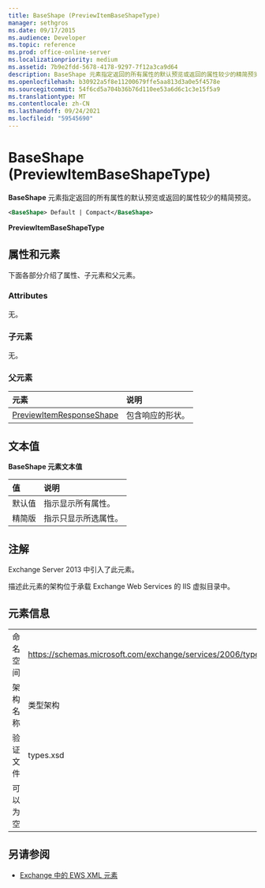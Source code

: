 ```yaml
---
title: BaseShape (PreviewItemBaseShapeType)
manager: sethgros
ms.date: 09/17/2015
ms.audience: Developer
ms.topic: reference
ms.prod: office-online-server
ms.localizationpriority: medium
ms.assetid: 7b9e2fdd-5678-4178-9297-7f12a3ca9d64
description: BaseShape 元素指定返回的所有属性的默认预览或返回的属性较少的精简预览。
ms.openlocfilehash: b30922a5f8e11200679ffe5aa813d3a0e5f4578e
ms.sourcegitcommit: 54f6cd5a704b36b76d110ee53a6d6c1c3e15f5a9
ms.translationtype: MT
ms.contentlocale: zh-CN
ms.lasthandoff: 09/24/2021
ms.locfileid: "59545690"
---
```

# <a name="baseshape-previewitembaseshapetype"></a>BaseShape (PreviewItemBaseShapeType)

**BaseShape** 元素指定返回的所有属性的默认预览或返回的属性较少的精简预览。 
  
```XML
<BaseShape> Default | Compact</BaseShape>
```

 **PreviewItemBaseShapeType**
## <a name="attributes-and-elements"></a>属性和元素

下面各部分介绍了属性、子元素和父元素。
  
### <a name="attributes"></a>Attributes

无。
  
### <a name="child-elements"></a>子元素

无。
  
### <a name="parent-elements"></a>父元素

|**元素**|**说明**|
|:-----|:-----|
|[PreviewItemResponseShape](previewitemresponseshape.md) <br/> |包含响应的形状。  <br/> |
   
## <a name="text-value"></a>文本值

**BaseShape 元素文本值**

|**值**|**说明**|
|:-----|:-----|
|默认值  <br/> |指示显示所有属性。  <br/> |
|精简版  <br/> |指示只显示所选属性。  <br/> |
   
## <a name="remarks"></a>注解

Exchange Server 2013 中引入了此元素。
  
描述此元素的架构位于承载 Exchange Web Services 的 IIS 虚拟目录中。
  
## <a name="element-information"></a>元素信息

|||
|:-----|:-----|
|命名空间  <br/> |https://schemas.microsoft.com/exchange/services/2006/types  <br/> |
|架构名称  <br/> |类型架构  <br/> |
|验证文件  <br/> |types.xsd  <br/> |
|可以为空  <br/> ||
   
## <a name="see-also"></a>另请参阅



- [Exchange 中的 EWS XML 元素](ews-xml-elements-in-exchange.md)

